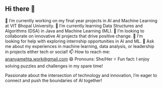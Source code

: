 ## Hi there 👋

 🔭 I’m currently working on my final year projects in AI and Machine Learning at VIT Bhopal University.
 🌱 I’m currently learning Data Structures and Algorithms (DSA) in Java and Machine Learning (ML).
 👯 I’m looking to collaborate on innovative AI projects that drive positive change.
 🤔 I’m looking for help with exploring internship opportunities in AI and ML.
 💬 Ask me about my experiences in machine learning, data analysis, or leadership in projects either tech or social!
 📫 How to reach me: ananyamehta.work@gmail.com
 😄 Pronouns: She/Her
 ⚡ Fun fact: I enjoy solving puzzles and challenges in my spare time!

Passionate about the intersection of technology and innovation, I’m eager to connect and push the boundaries of AI together!
